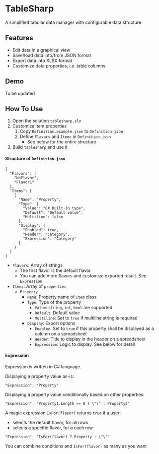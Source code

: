 # TableSharp

A simplified tabular data manager with configurable data structure

## Features

- Edit data in a graphical view
- Save/load data into/from JSON format
- Export data into XLSX format
- Customize data properties, i.e. table columns

## Demo

To be updated

## How To Use

1. Open the solution `tablesharp.sln`
1. Customize item properties
   1. Copy `Definition.example.json` to `Definition.json`
   1. Define `Flavors` and `Items` in `Definition.json`
      - See below for the entire structure
1. Build `tablesharp` and use it


#### Structure of `Definition.json`

```jsonc
{
  "Flavors": [
    "NoFlavor",
    "Flavor1"
  ],
  "Items": [
    {
      "Name": "Property",
      "Type": {
        "Value": "C# Built-in type",
        "Default": "Default value",
        "Multiline": false
      },
      "Display": {
        "Enabled": true,
        "Header": "Category",
        "Expression": "Category"
      }
    }
  ]
}
```

- `Flavors`: Array of strings
  - The first flavor is the default flavor
  - You can add more flavors and customize exported result. See `Expression`
- `Items`: Array of `properties`
  - `Property`
    - `Name`: Property name of `Item` class
    - `Type`: Type of the property
      - `Value`: `string`, `int`, `bool` are supported
      - `Default`: Default value
      - `Multiline`: Set to `true` if multiline string is required
    - `Display`: Export options
      - `Enabled`: Set to `true` if this property shall be displayed as a column on a spreadsheet
      - `Header`: Title to display in the header on a spreadsheet
      - `Expression`: Logic to display. See below for detail

#### Expression

Expression is written in C# language.

Displaying a property value as-is:

```
"Expression": "Property"
```

Displaying a property value conditionally based on other properties:

```
"Expression": "Property1.Length == 0 ? \"\" : Property2"
```

A magic expression `IsFor(flavor)` returns `true` if a user:
- selects the default flavor, for all rows
- selects a specific flavor, for a each row

```
"Expression": "IsFor(flavor) ? Property : \"\""
```

You can combine conditions and `IsFor(flavor)` as many as you want
